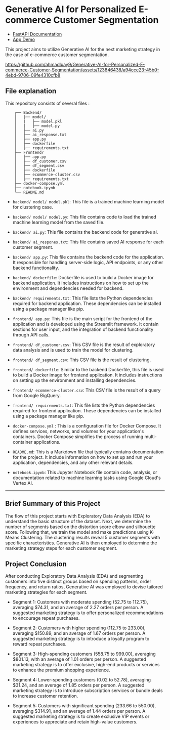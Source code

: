 # Generative AI for Personalized E-commerce Customer Segmentation
- [FastAPI Documentation](https://customer-segmentation-backend-ewh36wojna-uc.a.run.app/docs)
- [App Demo](https://customer-segmentation-frontend-7emkch5d3q-uc.a.run.app/)

This project aims to utilize Generative AI for the next marketing strategy in the case of e-commerce customer segmentation.

https://github.com/ahmadluay9/Generative-AI-for-Personalized-E-commerce-Customer-Segmentation/assets/123846438/a94cce23-45b0-4ebd-9706-09fe4310cfb8

## File explanation

This repository consists of several files :
```
    ┌── Backend/
    │   ├── model/
    │   |   ├── model.pkl
    │   |   ├── model.py
    │   ├── ai.py
    │   ├── ai_response.txt
    │   ├── app.py
    │   ├── dockerfile
    │   ├── requirements.txt
    ├── Frontend/
    │   ├── app.py
    │   ├── df_customer.csv
    │   ├── df_segment.csv
    │   ├── dockerfile
    │   ├── ecommerce-cluster.csv
    │   ├── requirements.txt
    ├── docker-compose.yml
    ├── notebook.ipynb
    └── README.md 
```

- `backend/ model/ model.pkl`: This file is a trained machine learning model for clustering case.
  
- `backend/ model/ model.py`: This file contains code to load the trained machine learning model from the saved file.

- `backend/ ai.py`: This file contains the backend code for generative ai.

- `backend/ ai_respones.txt`: This file contains saved AI response for each customer segment.

- `backend/ app.py`: This file contains the backend code for the application. It responsible for handling server-side logic, API endpoints, or any other backend functionality.

- `backend/ dockerfile`: Dockerfile is used to build a Docker image for backend application. It includes instructions on how to set up the environment and dependencies needed for backend.

- `backend/ requirements.txt`: This file lists the Python dependencies required for backend application. These dependencies can be installed using a package manager like pip.

- `frontend/ app.py`: This file is the main script for the frontend of the application and is developed using the Streamlit framework. It contain sections for user input, and the integration of backend functionality through API calls.

- `frontend/ df_customer.csv`: This CSV file is the result of exploratory data analysis and is used to train the model for clustering.

- `frontend/ df_segment.csv`: This CSV file is the result of clustering.

- `frontend/ dockerfile`: Similar to the backend Dockerfile, this file is used to build a Docker image for frontend application. It includes instructions on setting up the environment and installing dependencies.

-  `frontend/ ecommerce-cluster.csv`: This CSV file is the result of a query from Google BigQuery.

- `frontend/ requirements.txt`: This file lists the Python dependencies required for frontend application. These dependencies can be installed using a package manager like pip. 

- `docker-compose.yml` : This is a configuration file for Docker Compose. It defines services, networks, and volumes for your application's containers. Docker Compose simplifies the process of running multi-container applications.

- `README.md`: This is a Markdown file that typically contains documentation for the project. It include information on how to set up and run your application, dependencies, and any other relevant details.

- `notebook.ipynb`: This Jupyter Notebook file contain code, analysis, or documentation related to machine learning tasks using Google Cloud's Vertex AI.

---

## Brief Summary of this Project

The flow of this project starts with Exploratory Data Analysis (EDA) to understand the basic structure of the dataset. Next, we determine the number of segments based on the distortion score elbow and silhouette score. Following that, we train the model and make predictions using K-Means Clustering. The clustering results reveal 5 customer segments with specific characteristics. Generative AI is then employed to determine the marketing strategy steps for each customer segment.

## Project Conclusion
After conducting Exploratory Data Analysis (EDA) and segmenting customers into five distinct groups based on spending patterns, order frequency, and return ratios, Generative AI was employed to devise tailored marketing strategies for each segment.

- Segment 1: Customers with moderate spending (52.75 to 112.75), averaging $74.31, and an average of 2.27 orders per person. A suggested marketing strategy is to offer personalized recommendations to encourage repeat purchases.

- Segment 2: Customers with higher spending (112.75 to 233.00), averaging $150.89, and an average of 1.67 orders per person. A suggested marketing strategy is to introduce a loyalty program to reward repeat purchases.

- Segment 3: High-spending customers (558.75 to 999.00), averaging $801.13, with an average of 1.01 orders per person. A suggested marketing strategy is to offer exclusive, high-end products or services to enhance the premium shopping experience.

- Segment 4: Lower-spending customers (0.02 to 52.78), averaging $31.24, and an average of 1.85 orders per person. A suggested marketing strategy is to introduce subscription services or bundle deals to increase customer retention.

- Segment 5: Customers with significant spending (233.66 to 550.00), averaging $314.91, and an average of 1.44 orders per person. A suggested marketing strategy is to create exclusive VIP events or experiences to appreciate and retain high-value customers.

